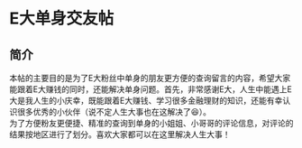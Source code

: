 # E大单身交友帖
## 简介  
本帖的主要目的是为了E大粉丝中单身的朋友更方便的查询留言的内容，希望大家能跟着E大赚钱的同时，还能解决单身问题。首先，非常感谢E大，人生中能遇上E大是我人生的小庆幸，既能跟着E大赚钱、学习很多金融理财的知识，还能有幸认识很多优秀的小伙伴（说不定人生大事也在这解决了:laughing:）。  
为了方便粉友更便捷、精准的查询到单身的小姐姐、小哥哥的评论信息，对评论的结果按地区进行了划分。喜欢大家都可以在这里解决人生大事！
